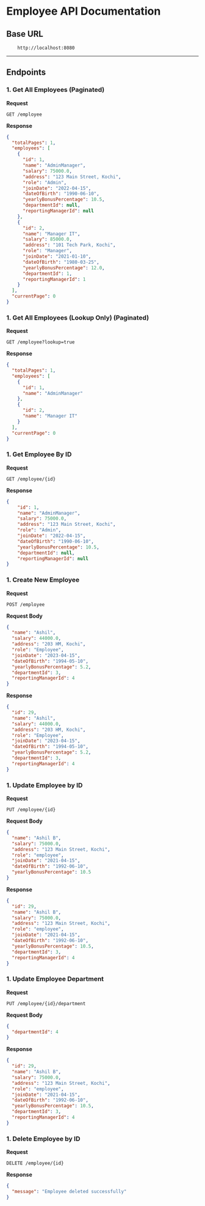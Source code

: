 # Employee API Documentation

## Base URL
        http://localhost:8080

---

## Endpoints

### 1. Get All Employees (Paginated)

**Request**

    GET /employee
**Response**
```json
{
  "totalPages": 1,
  "employees": [
    {
      "id": 1,
      "name": "AdminManager",
      "salary": 75000.0,
      "address": "123 Main Street, Kochi",
      "role": "Admin",
      "joinDate": "2022-04-15",
      "dateOfBirth": "1990-06-10",
      "yearlyBonusPercentage": 10.5,
      "departmentId": null,
      "reportingManagerId": null
    },
    {
      "id": 2,
      "name": "Manager IT",
      "salary": 85000.0,
      "address": "101 Tech Park, Kochi",
      "role": "Manager",
      "joinDate": "2021-01-10",
      "dateOfBirth": "1980-03-25",
      "yearlyBonusPercentage": 12.0,
      "departmentId": 1,
      "reportingManagerId": 1
    }
  ],
  "currentPage": 0
}
```
### 1.  Get All Employees (Lookup Only) (Paginated)

**Request**
    
    GET /employee?lookup=true
**Response**
```json
{
  "totalPages": 1,
  "employees": [
    {
      "id": 1,
      "name": "AdminManager"
    },
    {
      "id": 2,
      "name": "Manager IT"
    }
  ],
  "currentPage": 0
}
```
### 1. Get Employee By ID
**Request**

    GET /employee/{id}
**Response**
```json
{
    "id": 1,
    "name": "AdminManager",
    "salary": 75000.0,
    "address": "123 Main Street, Kochi",
    "role": "Admin",
    "joinDate": "2022-04-15",
    "dateOfBirth": "1990-06-10",
    "yearlyBonusPercentage": 10.5,
    "departmentId": null,
    "reportingManagerId": null
}
```
### 1. Create New Employee
**Request**

    POST /employee
**Request Body**
```json
{
  "name": "Ashil",
  "salary": 44000.0,
  "address": "203 HM, Kochi",
  "role": "Employee",
  "joinDate": "2023-04-15",
  "dateOfBirth": "1994-05-10",
  "yearlyBonusPercentage": 5.2,
  "departmentId": 3,
  "reportingManagerId": 4
}
```
**Response**
```json
{
  "id": 29,
  "name": "Ashil",
  "salary": 44000.0,
  "address": "203 HM, Kochi",
  "role": "Employee",
  "joinDate": "2023-04-15",
  "dateOfBirth": "1994-05-10",
  "yearlyBonusPercentage": 5.2,
  "departmentId": 3,
  "reportingManagerId": 4
}
```
### 1. Update Employee by ID
**Request**

    PUT /employee/{id}
**Request Body**
```json
{
  "name": "Ashil B",
  "salary": 75000.0,
  "address": "123 Main Street, Kochi",
  "role": "employee",
  "joinDate": "2021-04-15",
  "dateOfBirth": "1992-06-10",
  "yearlyBonusPercentage": 10.5
}
```
**Response**
```json
{
  "id": 29,
  "name": "Ashil B",
  "salary": 75000.0,
  "address": "123 Main Street, Kochi",
  "role": "employee",
  "joinDate": "2021-04-15",
  "dateOfBirth": "1992-06-10",
  "yearlyBonusPercentage": 10.5,
  "departmentId": 3,
  "reportingManagerId": 4
}
```
### 1.  Update Employee Department
**Request**

    PUT /employee/{id}/department
**Request Body**
```json
{
  "departmentId": 4
}
```
**Response**
```json
{
  "id": 29,
  "name": "Ashil B",
  "salary": 75000.0,
  "address": "123 Main Street, Kochi",
  "role": "employee",
  "joinDate": "2021-04-15",
  "dateOfBirth": "1992-06-10",
  "yearlyBonusPercentage": 10.5,
  "departmentId": 3,
  "reportingManagerId": 4
}
```
### 1.  Delete Employee by ID
**Request**

    DELETE /employee/{id}
**Response**
```json
{
  "message": "Employee deleted successfully"
}

```